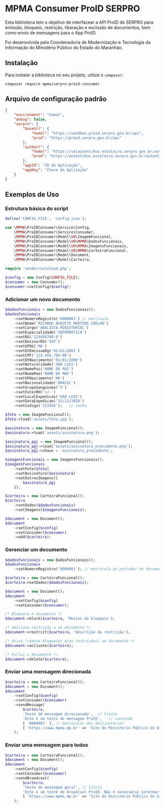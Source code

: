 # MPMA Consumer ProID SERPRO

Esta biblioteca tem o objetivo de interfacear a API ProID do SERPRO
para emissão, bloqueio, restrição, liberação e exclusão de documentos,
bem como envio de mensagens para o App ProID.

Foi desenvolvida pela Coordenadoria de Modernização e Tecnologia da Informação
do Ministério Público do Estado do Maranhão.

## Instalação

Para instalar a biblioteca no seu projeto, utilize o `composer`:

```composer require mpma/serpro-proid-consumer```

## Arquivo de configuração padrão

```json
{
    "environment": "homol",
    "debug": false,
    "serpro": {
        "baseUrl": {
            "homol": "https://sandbox.proid.serpro.gov.br/api",
            "prod": "https://proid.serpro.gov.br/api"
        },
        "authUrl": {
            "homol": "https://valautentikus.estaleiro.serpro.gov.br/autentikus-authn/api",
            "prod": "https://autentikus.estaleiro.serpro.gov.br/autentikus-authn/api"
        },
        "appId": "ID da Aplicação",
        "appKey": "Chave da Aplicação"
    }
}
```

## Exemplos de Uso

### Estrutura básica do script

```php
define('CONFIG_FILE', 'config.json');

use \MPMA\ProIDConsumer\Service\Config,
    \MPMA\ProIDConsumer\Service\Consumer,
    \MPMA\ProIDConsumer\Model\VO\ImagemFuncional,
    \MPMA\ProIDConsumer\Model\VO\MPMA\DadosFuncionais,
    \MPMA\ProIDConsumer\Model\VO\MPMA\ImagensFuncionais,
    \MPMA\ProIDConsumer\Model\VO\MPMA\CarteiraFuncional,
    \MPMA\ProIDConsumer\Model\Document,
    \MPMA\ProIDConsumer\Model\Carteira;

require 'vendor/autoload.php';

$config = new Config(CONFIG_FILE);
$consumer = new Consumer();
$consumer->setConfig($config);
```

### Adicionar um novo documento

```php
$dadosFuncionais = new DadosFuncionais();
$dadosFuncionais
    ->setNumeroRegistro('0000001') // matrícula
    ->setNome('RICARDO AUGUSTO MARTINS COELHO')
    ->setCargo('ANALISTA MINISTERIAL')
    ->setEspecialidade('INFORMATICA')
    ->setRG('123456789-0')
    ->setEmissorRG('SSP')
    ->setUFRG('MA')
    ->setDtEmissaoRg('01/01/2001')
    ->setCPF('123.456.789-00')
    ->setDtNascimento('01/01/2000')
    ->setNaturalidade('SAO LUIS')
    ->setNomePai('NOME DO PAI')
    ->setNomeMae('NOME DA MAE')
    ->setUFNascimento('MA')
    ->setNacionalidade('BRASIL')
    ->setGrupoSanguineo('X')
    ->setFatorRH('+/-')
    ->setLocalExpedicao('SAO LUIS')
    ->setDataExpedicao('31/12/2020')
    ->setCodigo('123456');   // senha

$foto = new ImagemFuncional();
$foto->load('assets/foto.jpg');

$assinatura = new ImagemFuncional();
$assinatura->load('assets/assinatura.png');

$assinatura_pgj = new ImagemFuncional();
$assinatura_pgj->load('assets/assinatura_presidente.png');
$assinatura_pgj->chave = 'assinatura_presidente';

$imagensFuncionais = new ImagensFuncionais();
$imagensFuncionais
    ->setFoto($foto)
    ->setAssinatura($assinatura)
    ->setOutrasImagens([
        $assinatura_pgj
    ]);

$carteira = new CarteiraFuncional();
$carteira
    ->setDados($dadosFuncionais)
    ->setImagens($imagensFuncionais);

$document = new Document();
$document
    ->setConfig($config)
    ->setConsumer($consumer)
    ->add($carteira);
```

### Gerenciar um documento

```php
$dadosFuncionais = new DadosFuncionais();
$dadosFuncionais
    ->setNumeroRegistro('0000001'); // matrícula do portador do documento

$carteira = new CarteiraFuncional();
$carteira->setDados($dadosFuncionais);

$document = new Document();
$document
    ->setConfig($config)
    ->setConsumer($consumer);

/* Bloqueia o documento */
$document->block($carteira, 'Motivo do bloqueio');

/* Adiciona restrição a um documento */
$document->restrict($carteira, 'Descrição da restrição');

/* Ativa (remove bloqueios e/ou restrições) um documento */
$document->activate($carteira);

/* Exclui o documento */
$document->delete($carteira);
```

### Enviar uma mensagem direcionada

```php
$carteira = new CarteiraFuncional();
$document = new Document();
$document
    ->setConfig($config)
    ->setConsumer($consumer)
    ->sendMessage(
        $carteira,
        'Teste de mensagem direcionada',  // título
        'Este é um teste de mensagem ProID',   // conteúdo
        [ '0000001' ], // matrículas dos destinatários
        [ 'https://www.mpma.mp.br' => 'Site do Ministério Público do Estado do Maranhão' ] // link
    );
```

### Enviar uma mensagem para todos

```php
$carteira = new CarteiraFuncional();
$document = new Document();
$document
    ->setConfig($config)
    ->setConsumer($consumer)
    ->sendBroadcast(
        $carteira,
        'Teste de mensagem geral', // título
        'Este é um teste de broadcast ProID. Não é necessário informar destinatários.',  // conteúdo
        [ 'https://www.mpma.mp.br' => 'Site do Ministério Público do Estado do Maranhão' ] // link
    );
```
